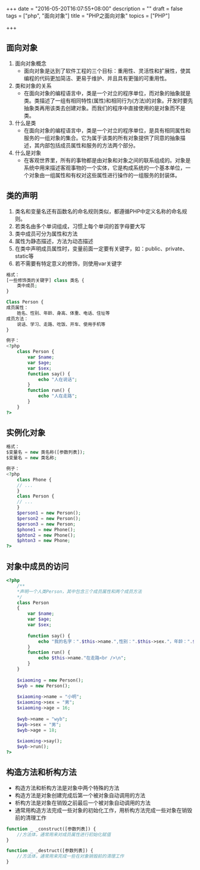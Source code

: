 +++
date = "2016-05-20T16:07:55+08:00"
description = ""
draft = false
tags = ["php", "面向对象"]
title = "PHP之面向对象"
topics = ["PHP"]

+++

## 面向对象
1. 面向对象概念
	* 面向对象是达到了软件工程的三个目标：重用性、灵活性和扩展性，使其编程的代码更加简洁、更易于维护、并且具有更强的可重用性。
2. 类和对象的关系
	* 在面向对象的编程语言中，类是一个对立的程序单位，而对象的抽象就是类。类描述了一组有相同特性(属性)和相同行为(方法)的对象。开发时要先抽象类再用该类去创建对象。而我们的程序中直接使用的是对象而不是类。
3. 什么是类
	* 在面向对象的编程语言中，类是一个对立的程序单位，是具有相同属性和服务的一组对象的集合。它为属于该类的所有对象提供了同意的抽象描述，其内部包括成员属性和服务的方法两个部分。
4. 什么是对象
	* 在客观世界里，所有的事物都是由对象和对象之间的联系组成的。对象是系统中用来描述客观事物的一个实体，它是构成系统的一个基本单位，一个对象由一组属性和有权对这些属性进行操作的一组服务的封装体。

## 类的声明
1. 类名和变量名还有函数名的命名规则类似，都遵循PHP中定义名称的命名规则。
2. 若类名由多个单词组成，习惯上每个单词的首字母要大写
3. 类中成员可分为属性和方法
4. 属性为静态描述，方法为动态描述
5. 在类中声明成员属性时，变量前面一定要有关键字，如：public、private、static等
6. 若不需要有特定意义的修饰，则使用var关键字

```php
格式：
[一些修饰类的关键字] class 类名 {
    类中成员;
}

Class Person {
成员属性：
    姓名、性别、年龄、身高、体重、电话、住址等
成员方法：
    说话、学习、走路、吃饭、开车、使用手机等
}

例子：
<?php
    class Person {
        var $name;
        var $age;
        var $sex;
        function say() {
            echo "人在说话";
        }
        function run() {
            echo "人在走路";
        }
    }
?>
```

## 实例化对象
```php
格式：
$变量名 = new 类名称([参数列表]);
$变量名 = new 类名称;

例子：
<?php
    class Phone {
    // ...
    }
    class Person {
    // ...
    }
    $person1 = new Person();
    $person2 = new Person();
    $person3 = new Person;
    $phone1 = new Phone();
    $phton2 = new Phone();
    $phton3 = new Phone;
?>
```

## 对象中成员的访问
```php
<?php
	/**
    *声明一个人类Person，其中包含三个成员属性和两个成员方法
    */
    class Person
    {
    	var $name;
        var $age;
        var $sex;
        
        function say() {
        	echo "我的名字：".$this->name.",性别：".$this->sex."，年龄：".$this->age."。<br />\n";
        }
        function run() {
        	echo $this->name."在走路<br />\n";
        }
    }
    
    $xiaoming = new Person();
    $wyb = new Person();
    
    $xiaoming->name = "小明";
    $xiaoming->sex = "男";
    $xiaoming->age = 16;
    
    $wyb->name = "wyb";
    $wyb->sex = "男";
    $wyb->age = 18;
    
    $xiaoming->say();
    $wyb->run();
?>
```

## 构造方法和析构方法
* 构造方法和析构方法是对象中两个特殊的方法
* 构造方法是对象创建完成后第一个被对象自动调用的方法
* 析构方法是对象在销毁之前最后一个被对象自动调用的方法
* 通常用构造方法完成一些对象的初始化工作，用析构方法完成一些对象在销毁前的清理工作

```php
function _ _construct([参数列表]) {
	//方法体，通常用来对成员属性进行初始化赋值
}

function _ _destruct([参数列表]) {
	//方法体，通常用来完成一些在对象销毁前的清理工作
}
```